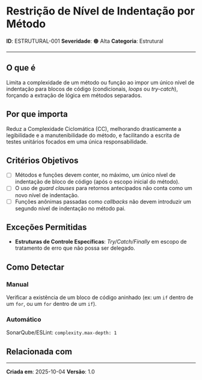 # Restrição de Nível de Indentação por Método

**ID**: ESTRUTURAL-001
**Severidade**: 🟠 Alta
**Categoria**: Estrutural

---

## O que é

Limita a complexidade de um método ou função ao impor um único nível de indentação para blocos de código (condicionais, *loops* ou *try-catch*), forçando a extração de lógica em métodos separados.

## Por que importa

Reduz a Complexidade Ciclomática (CC), melhorando drasticamente a legibilidade e a manutenibilidade do método, e facilitando a escrita de testes unitários focados em uma única responsabilidade.

## Critérios Objetivos

- [ ] Métodos e funções devem conter, no máximo, um único nível de indentação de bloco de código (após o escopo inicial do método).
- [ ] O uso de *guard clauses* para retornos antecipados não conta como um novo nível de indentação.
- [ ] Funções anônimas passadas como *callbacks* não devem introduzir um segundo nível de indentação no método pai.

## Exceções Permitidas

- **Estruturas de Controle Específicas**: *Try/Catch/Finally* em escopo de tratamento de erro que não possa ser delegado.

## Como Detectar

### Manual

Verificar a existência de um bloco de código aninhado (ex: um `if` dentro de um `for`, ou um `for` dentro de um `if`).

### Automático

SonarQube/ESLint: `complexity.max-depth: 1`

## Relacionada com


---

**Criada em**: 2025-10-04
**Versão**: 1.0
